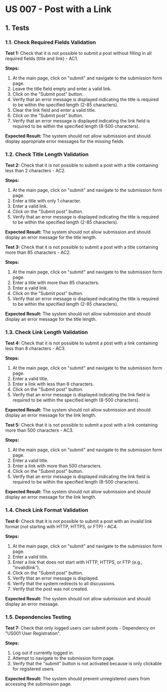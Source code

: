 # US 007 - Post with a Link

## 1. Tests 

### 1.1. Check Required Fields Validation

**Test 1:** Check that it is not possible to submit a post without filling in all required fields (title and link) - AC1.

**Steps:**
1. At the main page, click on "submit" and navigate to the submission form page.
2. Leave the title field empty and enter a valid link.
3. Click on the "Submit post" button.
4. Verify that an error message is displayed indicating the title is required to be within the specified length (2-85 characters).
5. Clear the link field and enter a valid title.
6. Click on the "Submit post" button.
7. Verify that an error message is displayed indicating the link field is required to be within the specified length (8-500 characters).

**Expected Result:** The system should not allow submission and should display appropriate error messages for the missing fields.

### 1.2. Check Title Length Validation

**Test 2:** Check that it is not possible to submit a post with a title containing less than 2 characters - AC2.

**Steps:**
1. At the main page, click on "submit" and navigate to the submission form page.
2. Enter a title with only 1 character.
3. Enter a valid link.
4. Click on the "Submit post" button.
5. Verify that an error message is displayed indicating the title is required to be within the specified length (2-85 characters).

**Expected Result:** The system should not allow submission and should display an error message for the title length.

**Test 3:** Check that it is not possible to submit a post with a title containing more than 85 characters - AC2.

**Steps:**
1. At the main page, click on "submit" and navigate to the submission form page.
2. Enter a title with more than 85 characters.
3. Enter a valid link.
4. Click on the "Submit post" button.
5. Verify that an error message is displayed indicating the title is required to be within the specified length (2-85 characters).

**Expected Result:** The system should not allow submission and should display an error message for the title length.

### 1.3. Check Link Length Validation

**Test 4:** Check that it is not possible to submit a post with a link containing less than 8 characters - AC3.

**Steps:**
1. At the main page, click on "submit" and navigate to the submission form page.
2. Enter a valid title.
3. Enter a link with less than 8 characters.
4. Click on the "Submit post" button.
5. Verify that an error message is displayed indicating the link field is required to be within the specified length (8-500 characters).

**Expected Result:** The system should not allow submission and should display an error message for the link length.

**Test 5:** Check that it is not possible to submit a post with a link containing more than 500 characters - AC3.

**Steps:**
1. At the main page, click on "submit" and navigate to the submission form page.
2. Enter a valid title.
3. Enter a link with more than 500 characters.
4. Click on the "Submit post" button.
5. Verify that an error message is displayed indicating the link field is required to be within the specified length (8-500 characters).

**Expected Result:** The system should not allow submission and should display an error message for the link length.

### 1.4. Check Link Format Validation

**Test 6:** Check that it is not possible to submit a post with an invalid link format (not starting with HTTP, HTTPS, or FTP) - AC4.

**Steps:**
1. At the main page, click on "submit" and navigate to the submission form page.
2. Enter a valid title.
3. Enter a link that does not start with HTTP, HTTPS, or FTP (e.g., "invalidlink").
4. Click on the "Submit post" button.
5. Verify that an error message is displayed.
5. Verify that the system redirects to all discussions.
6. Verify that the post was not created.

**Expected Result:** The system should not allow submission and should display an error message.

### 1.5. Dependencies Testing

**Test 7:** Check that only logged users can submit posts - Dependency on "US001 User Registration".

**Steps:**
1. Log out if currently logged in.
2. Attempt to navigate to the submission form page.
3. Verify that the "submit" button is not activated because is only clickable for registered users.

**Expected Result:** The system should prevent unregistered users from accessing the submission page.
